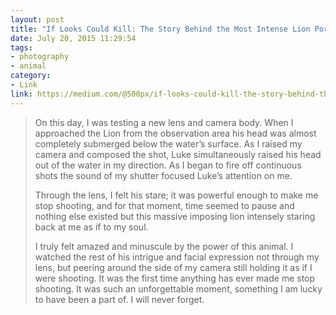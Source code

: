 ```yaml
---
layout: post
title: "If Looks Could Kill: The Story Behind the Most Intense Lion Portrait"
date: July 20, 2015 11:29:54
tags:
- photography
- animal
category:
- Link
link: https://medium.com/@500px/if-looks-could-kill-the-story-behind-the-most-intense-lion-portrait-1a7af31f0cc9
---
```


> On this day, I was testing a new lens and camera body. When I approached the Lion from the observation area his head was almost completely submerged below the water’s surface. As I raised my camera and composed the shot, Luke simultaneously raised his head out of the water in my direction. As I began to fire off continuous shots the sound of my shutter focused Luke’s attention on me.
>
> Through the lens, I felt his stare; it was powerful enough to make me stop shooting, and for that moment, time seemed to pause and nothing else existed but this massive imposing lion intensely staring back at me as if to my soul.
>
> I truly felt amazed and minuscule by the power of this animal. I watched the rest of his intrigue and facial expression not through my lens, but peering around the side of my camera still holding it as if I were shooting. It was the first time anything has ever made me stop shooting. It was such an unforgettable moment, something I am lucky to have been a part of. I will never forget.


